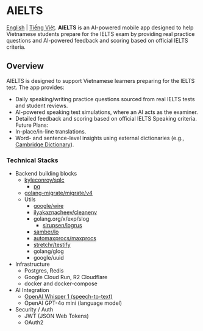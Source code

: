 # AIELTS
[English](./README.md) | [Tiếng Việt](./README.vi.md).
**AIELTS** is an AI-powered mobile app designed to help Vietnamese students prepare for the IELTS exam by providing real practice questions and AI-powered feedback and scoring based on official IELTS criteria.

## Overview
AIELTS is designed to support Vietnamese learners preparing for the IELTS test. The app provides:
- Daily speaking/writing practice questions sourced from real IELTS tests and student reviews.
- AI-powered speaking test simulations, where an AI acts as the examiner.
- Detailed feedback and scoring based on official IELTS Speaking criteria.
Future Plans:
- In-place/in-line translations.
- Word- and sentence-level insights using external dictionaries (e.g., [Cambridge Dictionary](https://dictionary.cambridge.org/)).
### Technical Stacks
- Backend building blocks
  - [kyleconroy/sqlc](https://github.com/kyleconroy/sqlc)
    - [pq](github.com/lib/pq)
  - [golang-migrate/migrate/v4](https://github.com/golang-migrate/migrate)
  - Utils
    - [google/wire](github.com/google/wire)
    - [ilyakaznacheev/cleanenv](https://github.com/ilyakaznacheev/cleanenv)
    - golang.org/x/exp/slog
      - [sirupsen/logrus](https://github.com/sirupsen/logrus)
    - [samber/lo](https://github.com/samber/lo)
    - [automaxprocs/maxprocs](go.uber.org/automaxprocs/maxprocs)
    - [stretchr/testify](github.com/stretchr/testify)
    - golang/glog
    - google/uuid
- Infrastructure
  - Postgres, Redis
  - Google Cloud Run, R2 Cloudflare
  - docker and docker-compose
- AI Integration
  - [OpenAI Whisper 1 (speech-to-text)](https://platform.openai.com/docs/models/whisper-1)
  - OpenAI GPT-4o mini (language model)
- Security / Auth
  - JWT (JSON Web Tokens)
  - OAuth2
